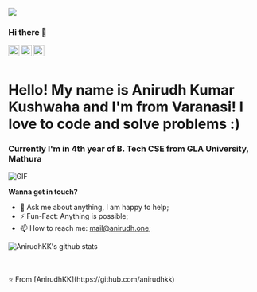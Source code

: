 ![](https://komarev.com/ghpvc/?username=AnirudhKK&label=PROFILE+VIEWS&style=flat)
### Hi there 👋

<a href="https://twitter.com/AnirudhKumarKu5">
<img align="left" alt="Anirudh | Twitter" width="22px" src="https://cdn.jsdelivr.net/npm/simple-icons@v3/icons/twitter.svg" /></a>
<a href="https://in.linkedin.com/in/anirudh-kumar-kushwaha-242369191/">
<img align="left" alt="Victor's LinkdeIN" width="22px" src="https://cdn.jsdelivr.net/npm/simple-icons@v3/icons/linkedin.svg" /></a>
<a href="https://www.instagram.com/awesome_humpty">
  <img align="left" alt="Victor's instagram" width="22px" src="https://cdn.jsdelivr.net/npm/simple-icons@v3/icons/instagram.svg" /></a>
  <br />
  <br />
<h1>Hello! My name is Anirudh Kumar Kushwaha and I'm from Varanasi! I love to code and solve problems :) </h1>
<h3>Currently I'm in 4th year of B. Tech CSE from GLA University, Mathura</h3>

<img alt="GIF" src="https://camo.githubusercontent.com/d87412330e179c453793251de9ef574f11d2c570510e949304f1a767ad891b6c/68747470733a2f2f6d656469612e67697068792e636f6d2f6d656469612f336f456a4857706956494f475854356c396d2f67697068792e676966" />

**Wanna get in touch?**
- 💬 Ask me about anything, I am happy to help;
- ⚡️ Fun-Fact: Anything is possible;
- 📫 How to reach me: mail@anirudh.one;


![AnirudhKK's github stats](https://github-readme-stats.vercel.app/api?username=anirudhkk&show_icons=true&hide_border=true)

<br />
<br />
⭐️ From [AnirudhKK](https://github.com/anirudhkk)

